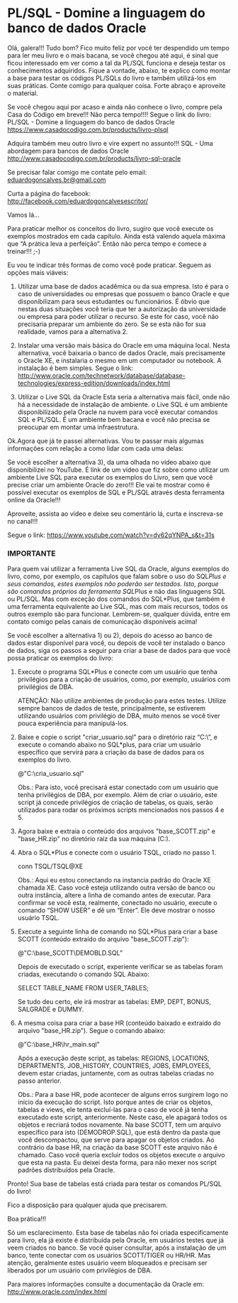 PL/SQL - Domine a linguagem do banco de dados Oracle
====================================================


Olá, galera!!! Tudo bom? Fico muito feliz por você ter despendido um tempo para ler meu livro e o mais bacana, se você chegou até aqui, é sinal que ficou interessado em ver como a tal da PL/SQL funciona e deseja testar os conhecimentos adquiridos. Fique a vontade, abaixo, te explico como montar a base para testar os códigos PL/SQLs do livro e também utilizá-los em suas práticas. Conte comigo para qualquer coisa. Forte abraço e aproveite o material.

Se você chegou aqui por acaso e ainda não conhece o livro, compre pela Casa do Código em breve!!! Não perca tempo!!!! Segue o link do livro:
PL/SQL - Domine a linguagem do banco de dados Oracle
https://www.casadocodigo.com.br/products/livro-plsql

Adquira também meu outro livro e vire expert no assunto!!!
SQL - Uma abordagem para bancos de dados Oracle
http://www.casadocodigo.com.br/products/livro-sql-oracle

Se precisar falar comigo me contate pelo email: eduardogoncalves.br@gmail.com

Curta a página do facebook: http://facebook.com/eduardogoncalvesescritor/

Vamos lá…

Para praticar melhor os conceitos do livro, sugiro que você execute os exemplos mostrados em cada capítulo. Ainda está valendo aquela máxima que “A prática leva a perfeição”. Então não perca tempo e comece a treinar!!! ;-)

Eu vou te indicar três formas de como você pode praticar. Seguem as opções mais viáveis:

1) Utilizar uma base de dados acadêmica ou da sua empresa.
Isto é para o caso de universidades ou empresas que possuem o banco Oracle e que disponibilizam para seus estudantes ou funcionários. É óbvio que nestas duas situações você teria que ter a autorização da universidade ou empresa para poder utilizar o recurso. Se este for caso, você não precisaria preparar um ambiente do zero. Se se esta não for sua realidade, vamos para a alternativa 2.

2) Instalar uma versão mais básica do Oracle em uma máquina local.
Nesta alternativa, você baixaria o banco de dados Oracle, mais precisamente o Oracle XE, e instalaria o mesmo em um computador ou notebook. A instalação é bem simples. Segue o link:
http://www.oracle.com/technetwork/database/database-technologies/express-edition/downloads/index.html

3) Utilizar o Live SQL da Oracle
Esta seria a alternativa mais fácil, onde não há a necessidade de instalação de ambiente. o Live SQL é um ambiente disponibilizado pela Oracle na nuvem para você executar comandos SQL e PL/SQL. É um ambiente bem bacana e você não precisa se preocupar em montar uma infraestrutura.



Ok.Agora que já te passei alternativas. Vou te passar mais algumas informações com relação a como lidar com cada uma delas:

Se você escolher a alternativa 3), da uma olhada no vídeo abaixo que disponibilizei no YouTube. É link de um vídeo que fiz sobre como utilizar um ambiente Live SQL para executar os exemplos do Livro, sem que você precise criar um ambiente Oracle do zero!!! Ele vai te mostrar como é possível executar os exemplos de SQL e PL/SQL através desta ferramenta online da Oracle!!!

Aproveite, assista ao vídeo e deixe seu comentário lá, curta e inscreva-se no canal!!!

Segue o link: https://www.youtube.com/watch?v=dy62qYNPA_s&t=31s

### IMPORTANTE ####
Para quem vai utilizar a ferramenta Live SQL da Oracle, alguns exemplos do livro, como, por exemplo, os capítulos que falam sobre o uso do SQL*Plus e seus comandos, estes exemplos não poderão ser testados. Isto, porque são comandos próprios da ferramenta SQL*Plus e não das linguagens SQL ou PL/SQL. Mas com exceção dos comandos do SQL*Plus, que também é uma ferramenta equivalente ao Live SQL, mas com mais recursos, todos os outros exemplo são para funcionar. Lembrem-se, qualquer dúvida, entre em contato comigo pelas canais de comunicação disponíveis acima!


Se você escolher a alternativa 1) ou 2), depois do acesso ao banco de dados estar disponível para você, ou depois de você ter instalado o banco de dados, siga os passos a seguir para criar a base de dados para que você possa praticar os exemplos do livro:1) Execute o programa SQL*Plus e conecte com um usuário que tenha privilégios para a criação de usuários, como, por exemplo, usuários com privilégios de DBA.
	
	ATENÇÃO: Não utilize ambientes de produção para estes testes. Utilize sempre bancos de dados de teste, principalmente, se estiverem utilizando usuários com privilégio de DBA, muito menos se você tiver pouca experiência para manipulá-los.
2) Baixe e copie o script "criar_usuario.sql" para o diretório raiz “C:\”, e execute o comando abaixo no SQL*plus, para criar um usuário específico que servirá para a criação da base de dados para os exemplos do livro.
	@"C:\cria_usuario.sql”	Obs.: Para isto, você precisará estar conectado com um usuário que tenha privilégios de DBA, por exemplo.	Além de criar o usuário, este script já concede privilégios de criação de tabelas, os quais, serão utilizados para rodar os próximos scripts mencionados nos passos 4 e 5.3) Agora baixe e extraia o conteúdo dos arquivos "base_SCOTT.zip" e "base_HR.zip" no diretório raiz da sua máquina (C:\).
4) Abra o SQL*Plus e conecte com o usuário TSQL, criado no passo 1.	conn TSQL/TSQL@XE	Obs.: Aqui eu estou conectando na instancia padrão do Oracle XE chamada XE. Caso você esteja utilizando outra versão de banco ou outra instância, altere a linha de comando antes de executar.	Para confirmar se você esta, realmente, conectado no usuário, execute o comando “SHOW USER” e dê um “Enter”. Ele deve mostrar o nosso usuário TSQL.5) Execute a seguinte linha de comando no SQL*Plus para criar a base SCOTT (conteúdo extraído do arquivo "base_SCOTT.zip"):	@"C:\base_SCOTT\DEMOBLD.SQL”	Depois de executado o script, experiente verificar se as tabelas foram criadas, executando o comando SQL Abaixo:	SELECT TABLE_NAME FROM USER_TABLES;	Se tudo deu certo, ele irá mostrar as tabelas: EMP, DEPT, BONUS, SALGRADE e DUMMY.6) A mesma coisa para criar a base HR (conteúdo baixado e extraído do arquivo "base_HR.zip"). Segue o comando abaixo: 	@"C:\base_HR\hr_main.sql"	Após a execução deste script, as tabelas: REGIONS, LOCATIONS, DEPARTMENTS, JOB_HISTORY, COUNTRIES, JOBS, EMPLOYEES, devem estar criadas, juntamente, com as outras tabelas criadas no passo anterior.

	Obs.: Para a base HR, pode acontecer de alguns erros surgirem logo no início da execução do script. Isto porque antes de criar os objetos, tabelas e views, ele tenta excluí-las para o caso de você já tenha executado este script, anteriormente. Neste caso, ele apagará todos os objetos e recriará todos novamente. Na base SCOTT, tem um arquivo específico para isto (DEMODROP.SQL), que está dentro da pasta que você descompactou, que serve para apagar os objetos criados. Ao contrário da base HR, na criação da base SCOTT este arquivo não é chamado. Caso você queria excluir todos os objetos execute o arquivo que esta na pasta. Eu deixei desta forma, para não mexer nos script padrões distribuídos pela Oracle.Pronto! Sua base de tabelas está criada para testar os comandos PL/SQL do livro!
Fico a disposição para qualquer ajuda que precisarem.Boa prática!!!Só um esclarecimento. Esta base de tabelas não foi criada especificamente para livro, ela já existe é distribuída pela Oracle, em usuários testes que já veem criados no banco.Se você quiser consultar, após a instalação de um banco, tente conectar com os usuários SCOTT/TIGER ou HR/HR. Mas atenção, geralmente estes usuário veem bloqueados e precisam ser liberados por um usuário com privilégios de DBA.
Para maiores informações consulte a documentação da Oracle em: http://www.oracle.com/index.html
